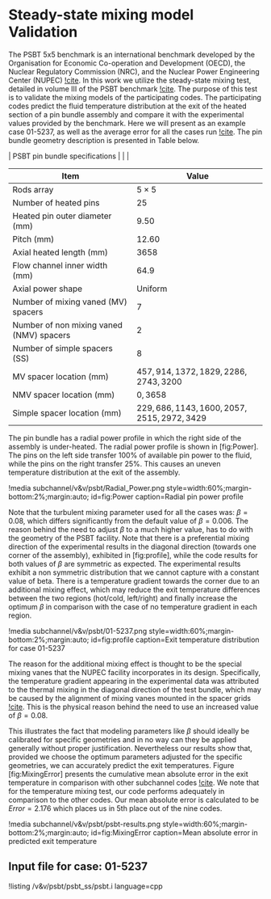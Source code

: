# Steady-state mixing model Validation

The PSBT 5x5 benchmark is an international benchmark developed by the Organisation for Economic Co-operation and Development (OECD), the Nuclear Regulatory Commission (NRC), and the Nuclear Power Engineering Center (NUPEC) [!cite](PSBT1). In this work we utilize the steady-state mixing test, detailed in volume III of the PSBT benchmark [!cite](PSBT3). The purpose of this test is to validate the mixing models of the participating codes. The participating codes predict the fluid temperature distribution at the exit of the heated section of a pin bundle assembly and compare it with the experimental values provided by the benchmark. Here we will present as an example case 01-5237, as well as the average error for all the cases run [!cite](kyriakopoulos2022development). The pin bundle geometry description is presented in Table below.

| PSBT pin bundle specifications |
| |

| Item | Value |
| - | - |
| Rods array | $5\times5$ |
| Number of heated pins | $25$ |
| Heated pin outer diameter (mm) | $9.50$ |
| Pitch (mm) | $12.60$ |
| Axial heated length (mm) | $3658$ |
| Flow channel inner width (mm) | $64.9$  |
| Axial power shape | Uniform  |
| Number of mixing vaned (MV) spacers | $7$  |
| Number of non mixing vaned (NMV) spacers | $2$  |
| Number of simple spacers (SS) | $8$  |
| MV spacer location (mm) | $457,914,1372,1829,2286,2743,3200$ |
| NMV spacer location (mm) | $0,3658$  |
| Simple spacer location (mm) | $229,686,1143,1600,2057,2515,2972,3429$ |

The pin bundle has a radial power profile in which the right side of the assembly is under-heated. The radial power profile is shown in [fig:Power]. The pins on the left side transfer 100% of available pin power to the fluid, while the pins on the right transfer 25%. This causes an uneven temperature distribution at the exit of the assembly.

!media subchannel/v&v/psbt/Radial_Power.png
    style=width:60%;margin-bottom:2%;margin:auto;
    id=fig:Power
    caption=Radial pin power profile

Note that the turbulent mixing parameter used for all the cases was: $β = 0.08$, which differs significantly from the default value of $β = 0.006$. The reason behind the need to adjust $β$ to a much higher value, has to do with the geometry of the PSBT facility. Note that there is a preferential mixing direction of the experimental results in the diagonal direction (towards one corner of the assembly),
exhibited in [fig:profile], while the code results for both values of $β$ are symmetric as expected. The experimental results exhibit a non symmetric distribution that we cannot capture with a constant value of beta. There is a temperature gradient towards the corner due to an additional mixing effect, which may reduce the exit temperature differences between the two regions (hot/cold, left/right) and finally increase the optimum $β$ in comparison with the case of no temperature gradient in each region.

!media subchannel/v&v/psbt/01-5237.png
    style=width:60%;margin-bottom:2%;margin:auto;
    id=fig:profile
    caption=Exit temperature distribution for case 01-5237

The reason for the additional mixing effect is thought to be the special mixing vanes that the NUPEC facility incorporates in its design. Specifically, the temperature gradient appearing in the experimental data was attributed to the thermal mixing in the diagonal direction of the test bundle, which may be caused by the alignment of mixing vanes mounted in the spacer grids [!cite](hwang2012accuracy). This is the physical reason behind the need to use an increased value of $\beta = 0.08$.

This illustrates the fact that modeling parameters like $\beta$ should ideally be calibrated for specific geometries and in no way can they be applied generally without proper justification. Nevertheless our results show that, provided we choose the optimum parameters adjusted for the specific geometries, we can accurately predict the exit temperatures. Figure [fig:MixingError] presents the cumulative mean absolute error in the exit temperature in comparison with other subchannel codes [!cite](PSBT3). We note that for the temperature mixing test, our code performs adequately in comparison to the other codes. Our mean absolute error is calculated to be $Error = 2.176$ which places us in 5th place out of the nine codes.

!media subchannel/v&v/psbt/psbt-results.png
    style=width:60%;margin-bottom:2%;margin:auto;
    id=fig:MixingError
    caption=Mean absolute error in predicted exit temperature

## Input file for case: 01-5237

!listing /v&v/psbt/psbt_ss/psbt.i language=cpp